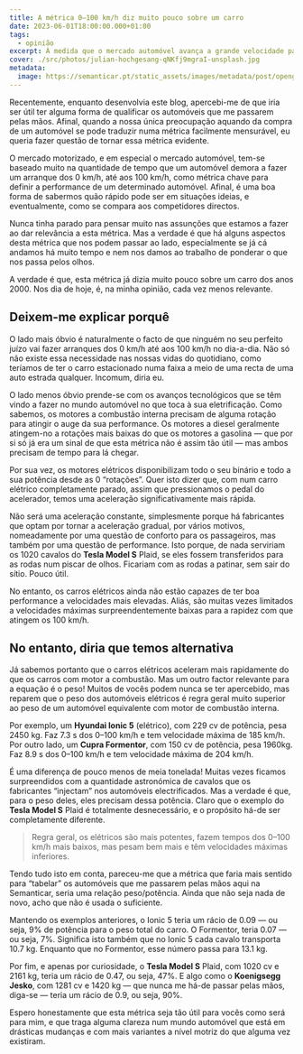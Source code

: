 ```yaml
---
title: A métrica 0–100 km/h diz muito pouco sobre um carro
date: 2023-06-01T18:00:00.000+01:00
tags:
  - opinião
excerpt: À medida que o mercado automóvel avança a grande velocidade para uma nova realidade parcialmente ou completamente eletrificada, será que continua a fazer sentido basearmo-nos na métrica 0–100 km/h como forma de comparar comportamentos entre automóveis?
cover: ./src/photos/julian-hochgesang-qNKfj9mgraI-unsplash.jpg
metadata:
  image: https://semanticar.pt/static_assets/images/metadata/post/opengraph-metrica-0-100.jpg
---
```

Recentemente, enquanto desenvolvia este blog, apercebi-me de que iria ser útil ter alguma forma de qualificar os automóveis que me passarem pelas mãos. Afinal, quando a nossa única preocupação aquando da compra de um automóvel se pode traduzir numa métrica facilmente mensurável, eu queria fazer questão de tornar essa métrica evidente.

O mercado motorizado, e em especial o mercado automóvel, tem-se baseado muito na quantidade de tempo que um automóvel demora a fazer um arranque dos 0 km/h, até aos 100 km/h, como métrica chave para definir a performance de um determinado automóvel. Afinal, é uma boa forma de sabermos quão rápido pode ser em situações ideias, e eventualmente, como se compara aos competidores directos.

Nunca tinha parado para pensar muito nas assunções que estamos a fazer ao dar relevância a esta métrica. Mas a verdade é que há alguns aspectos desta métrica que nos podem passar ao lado, especialmente se já cá andamos há muito tempo e nem nos damos ao trabalho de ponderar o que nos passa pelos olhos.

A verdade é que, esta métrica já dizia muito pouco sobre um carro dos anos 2000. Nos dia de hoje, é, na minha opinião, cada vez menos relevante.

## Deixem-me explicar porquê

O lado mais óbvio é naturalmente o facto de que ninguém no seu perfeito juízo vai fazer arranques dos 0 km/h até aos 100 km/h no dia-a-dia. Não só não existe essa necessidade nas nossas vidas do quotidiano, como teríamos de ter o carro estacionado numa faixa a meio de uma recta de uma auto estrada qualquer. Incomum, diria eu.

O lado menos óbvio prende-se com os avanços tecnológicos que se têm vindo a fazer no mundo automóvel no que toca à sua eletrificação. Como sabemos, os motores a combustão interna precisam de alguma rotação para atingir o auge da sua performance. Os motores a diesel geralmente atingem-no a rotações mais baixas do que os motores a gasolina — que por si só já era um sinal de que esta métrica não é assim tão útil — mas ambos precisam de tempo para lá chegar.

Por sua vez, os motores elétricos disponibilizam todo o seu binário e todo a sua potência desde as 0 “rotações”. Quer isto dizer que, com num carro elétrico completamente parado, assim que pressionamos o pedal do acelerador, temos uma aceleração significativamente mais rápida.

Não será uma aceleração constante, simplesmente porque há fabricantes que optam por tornar a aceleração gradual, por vários motivos, nomeadamente por uma questão de conforto para os passageiros, mas também por uma questão de performance. Isto porque, de nada serviriam os 1020 cavalos do **Tesla Model S** Plaid, se eles fossem transferidos para as rodas num piscar de olhos. Ficariam com as rodas a patinar, sem sair do sítio. Pouco útil.

No entanto, os carros elétricos ainda não estão capazes de ter boa performance a velocidades mais elevadas. Aliás, são muitas vezes limitados a velocidades máximas surpreendentemente baixas para a rapidez com que atingem os 100 km/h.

## No entanto, diria que temos alternativa

Já sabemos portanto que o carros elétricos aceleram mais rapidamente do que os carros com motor a combustão. Mas um outro factor relevante para a equação é o peso! Muitos de vocês podem nunca se ter apercebido, mas reparem que o peso dos automóveis elétricos é regra geral muito superior ao peso de um automóvel equivalente com motor de combustão interna.

Por exemplo, um **Hyundai Ionic 5** (elétrico), com 229 cv de potência, pesa 2450 kg. Faz 7.3 s dos 0–100 km/h e tem velocidade máxima de 185 km/h.
Por outro lado, um **Cupra Formentor**, com 150 cv de potência, pesa 1960kg. Faz 8.9 s dos 0–100 km/h e tem velocidade máxima de 204 km/h.

É uma diferença de pouco menos de meia tonelada!
Muitas vezes ficamos surpreendidos com a quantidade astronómica de cavalos que os fabricantes “injectam” nos automóveis electrificados. Mas a verdade é que, para o peso deles, eles precisam dessa potência.
Claro que o exemplo do **Tesla Model S** Plaid é totalmente desnecessário, e o propósito há-de ser completamente diferente.

> Regra geral, os elétricos são mais potentes, fazem tempos dos 0–100 km/h mais baixos, mas pesam bem mais e têm velocidades máximas inferiores.

Tendo tudo isto em conta, pareceu-me que a métrica que faria mais sentido para “tabelar” os automóveis que me passarem pelas mãos aqui na Semanticar, seria uma relação peso/potência. Ainda que não seja nada de novo, acho que não é usada o suficiente.

Mantendo os exemplos anteriores, o Ionic 5 teria um rácio de 0.09 — ou seja, 9% de potência para o peso total do carro. O Formentor, teria 0.07 — ou seja, 7%. Significa isto também que no Ionic 5 cada cavalo transporta 10.7 kg. Enquanto que no Formentor, esse número passa para 13.1 kg.

Por fim, e apenas por curiosidade, o **Tesla Model S** Plaid, com 1020 cv e 2161 kg, teria um rácio de 0.47, ou seja, 47%. E algo como o **Koenigsegg Jesko**, com 1281 cv e 1420 kg — que nunca me há-de passar pelas mãos, diga-se — teria um rácio de 0.9, ou seja, 90%.

Espero honestamente que esta métrica seja tão útil para vocês como será para mim, e que traga alguma clareza num mundo automóvel que está em drásticas mudanças e com mais variantes a nível motriz do que alguma vez existiram.
